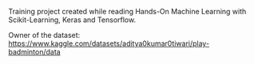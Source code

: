 Training project created while reading Hands-On Machine Learning with Scikit-Learning, Keras and Tensorflow.

Owner of the dataset: https://www.kaggle.com/datasets/aditya0kumar0tiwari/play-badminton/data